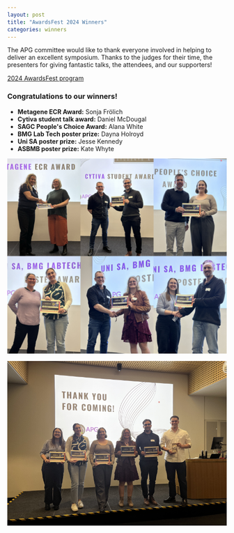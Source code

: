 ```yaml
---
layout: post
title: "AwardsFest 2024 Winners"
categories: winners
---
```


The APG committee would like to thank everyone involved in helping to deliver an excellent symposium.
Thanks to the judges for their time, the presenters for giving fantastic talks, the attendees, and our supporters!

[2024 AwardsFest program][1]

### Congratulations to our winners!

 - __Metagene ECR Award:__ Sonja Frölich 
 - __Cytiva student talk award:__ Daniel McDougal
 - __SAGC People's Choice Award:__ Alana White
 - __BMG Lab Tech poster prize:__ Dayna Holroyd
 - __Uni SA poster prize:__ Jesse Kennedy
 - __ASBMB poster prize:__ Kate Whyte

![](/assets/images/2024_winners.png)

![](/assets/images/2024_all_winners.png)

[1]:/assets/docs/AwardsFestProgram2024.pdf
